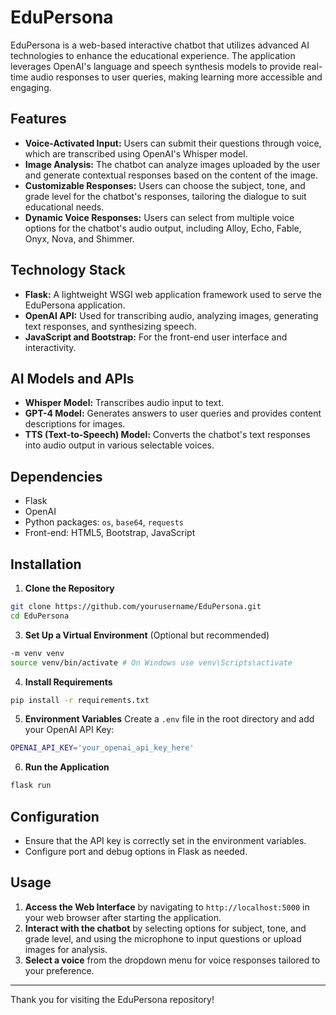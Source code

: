 # EduPersona

EduPersona is a web-based interactive chatbot that utilizes advanced AI technologies to enhance the educational experience. The application leverages OpenAI's language and speech synthesis models to provide real-time audio responses to user queries, making learning more accessible and engaging.

## Features

- **Voice-Activated Input:** Users can submit their questions through voice, which are transcribed using OpenAI's Whisper model.
- **Image Analysis:** The chatbot can analyze images uploaded by the user and generate contextual responses based on the content of the image.
- **Customizable Responses:** Users can choose the subject, tone, and grade level for the chatbot's responses, tailoring the dialogue to suit educational needs.
- **Dynamic Voice Responses:** Users can select from multiple voice options for the chatbot's audio output, including Alloy, Echo, Fable, Onyx, Nova, and Shimmer.

## Technology Stack

- **Flask:** A lightweight WSGI web application framework used to serve the EduPersona application.
- **OpenAI API:** Used for transcribing audio, analyzing images, generating text responses, and synthesizing speech.
- **JavaScript and Bootstrap:** For the front-end user interface and interactivity.

## AI Models and APIs

- **Whisper Model:** Transcribes audio input to text.
- **GPT-4 Model:** Generates answers to user queries and provides content descriptions for images.
- **TTS (Text-to-Speech) Model:** Converts the chatbot's text responses into audio output in various selectable voices.

## Dependencies

- Flask
- OpenAI
- Python packages: `os`, `base64`, `requests`
- Front-end: HTML5, Bootstrap, JavaScript

## Installation

1. **Clone the Repository**
```bash
git clone https://github.com/yourusername/EduPersona.git
cd EduPersona
```


3. **Set Up a Virtual Environment** (Optional but recommended)
```bash
-m venv venv
source venv/bin/activate # On Windows use venv\Scripts\activate
```


4. **Install Requirements**
```bash
pip install -r requirements.txt
```


5. **Environment Variables**
Create a `.env` file in the root directory and add your OpenAI API Key:
```bash
OPENAI_API_KEY='your_openai_api_key_here'
```

6. **Run the Application**
```bash
flask run
```


## Configuration

- Ensure that the API key is correctly set in the environment variables.
- Configure port and debug options in Flask as needed.

## Usage

1. **Access the Web Interface** by navigating to `http://localhost:5000` in your web browser after starting the application.
2. **Interact with the chatbot** by selecting options for subject, tone, and grade level, and using the microphone to input questions or upload images for analysis.
3. **Select a voice** from the dropdown menu for voice responses tailored to your preference.

---
Thank you for visiting the EduPersona repository!
